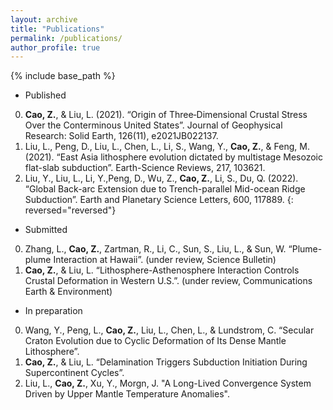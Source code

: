 ```yaml
---
layout: archive
title: "Publications"
permalink: /publications/
author_profile: true
---
```


{% include base_path %}

* Published
0. **Cao, Z.**, & Liu, L. (2021). “Origin of Three‐Dimensional Crustal Stress Over the Conterminous United States”. Journal of Geophysical Research: Solid Earth, 126(11), e2021JB022137.
0. Liu, L., Peng, D., Liu, L., Chen, L., Li, S., Wang, Y., **Cao, Z.**, & Feng, M. (2021). “East Asia lithosphere evolution dictated by multistage Mesozoic flat-slab subduction”. Earth-Science Reviews, 217, 103621.
0. Liu, Y., Liu, L., Li, Y.,Peng, D., Wu, Z.,  **Cao, Z.**, Li, S., Du, Q. (2022). “Global Back-arc Extension due to Trench-parallel Mid-ocean Ridge Subduction”. Earth and Planetary Science Letters, 600, 117889.
{: reversed="reversed"}

* Submitted
0. Zhang, L., **Cao, Z.**, Zartman, R., Li, C., Sun, S., Liu, L., & Sun, W. “Plume-plume Interaction at Hawaii”. (under review, Science Bulletin)
0. **Cao, Z.**, & Liu, L. “Lithosphere-Asthenosphere Interaction Controls Crustal Deformation in Western U.S.”. (under review, Communications Earth & Environment)


* In preparation
0. Wang, Y., Peng, L., **Cao, Z.**, Liu, L., Chen, L., & Lundstrom, C. “Secular Craton Evolution due to Cyclic Deformation of Its Dense Mantle Lithosphere”. 
0. **Cao, Z.**, & Liu, L. “Delamination Triggers Subduction Initiation During Supercontinent Cycles”. 
0. Liu, L., **Cao, Z.**, Xu, Y., Morgn, J. "A Long-Lived Convergence System Driven by Upper Mantle Temperature Anomalies".

